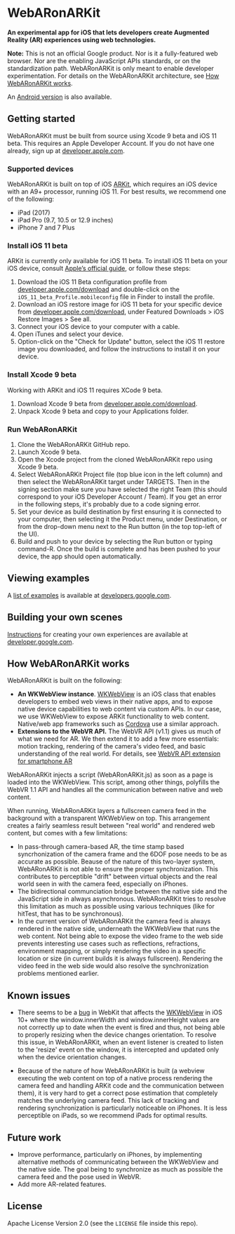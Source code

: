 # WebARonARKit

**An experimental app for iOS that lets developers create Augmented Reality (AR) experiences using web technologies.**

**Note:** This is not an official Google product. Nor is it a fully-featured web browser. Nor are the enabling JavaScript APIs standards, or on the standardization path. WebARonARKit is only meant to enable developer experimentation. For details on the WebARonARKit architecture, see [How WebARonARKit works](#HowWebARonARKitWorks).

An [Android version](https://github.com/googlevr/WebARonARCore) is also available.

## <a name="InstallingWebARonARKit">Getting started</a>
WebARonARKit must be built from source using Xcode 9 beta and iOS 11 beta. This requires an Apple Developer Account. If you do not have one already, sign up at [developer.apple.com](http://developer.apple.com).

### <a name="SupportedDevices">Supported devices</a>
WebARonARKit is built on top of iOS [ARKit](https://developer.apple.com/arkit/), which requires an iOS device with an A9+ processor, running iOS 11. For best results, we recommend one of the following:

+ iPad (2017)
+ iPad Pro (9.7, 10.5 or 12.9 inches)
+ iPhone 7 and 7 Plus

### <a name="InstalliOS11beta">Install iOS 11 beta</a>
ARKit is currently only available for iOS 11 beta. To install iOS 11 beta on your iOS device, consult [Apple’s official guide](https://developer.apple.com/support/beta-software/install-ios-beta/), or follow these steps:

1. Download the iOS 11 Beta configuration profile from [developer.apple.com/download](https://developer.apple.com/download/) and double-click on the `iOS_11_beta_Profile.mobileconfig` file in Finder to install the profile.
2. Download an iOS restore image for iOS 11 beta for your specific device from [developer.apple.com/download](https://developer.apple.com/download/), under Featured Downloads > iOS Restore Images > See all.
3. Connect your iOS device to your computer with a cable.
4. Open iTunes and select your device.
5. Option-click on the "Check for Update" button, select the iOS 11 restore image you downloaded, and follow the instructions to install it on your device.

### <a name="InstallXcode9beta">Install Xcode 9 beta</a>
Working with ARKit and iOS 11 requires XCode 9 beta.

1. Download Xcode 9 beta from [developer.apple.com/download](https://developer.apple.com/download/).
2. Unpack Xcode 9 beta and copy to your Applications folder.

### <a name="RunWebARonARKit">Run WebARonARKit</a>
1. Clone the WebARonARKit GitHub repo.
2. Launch Xcode 9 beta.
3. Open the Xcode project from the cloned WebARonARKit repo using Xcode 9 beta.
4. Select WebARonARKit Project file (top blue icon in the left column) and then select the WebARonARKit target under TARGETS. Then in the signing section make sure you have selected the right Team (this should correspond to your iOS Developer Account / Team). If you get an error in the following steps, it's probably due to a code signing error.
5. Set your device as build destination by first ensuring it is connected to your computer, then selecting it the Product menu, under Destination, or from the drop-down menu next to the Run button (in the top top-left of the UI).
6. Build and push to your device by selecting the Run button or typing command-R. Once the build is complete and has been pushed to your device, the app should open automatically.

## <a name="ViewingExamples">Viewing examples</a>
A [list of examples](https://developers.google.com/ar/develop/web/getting-started#examples) is available at [developers.google.com](https://developers.google.com/ar/develop/web/getting-started#examples).

## <a name="BuildingScenes">Building your own scenes</a>
[Instructions](https://developers.google.com/ar/develop/web/getting-started) for creating your own experiences are available at [developer.google.com](https://developers.google.com/ar/develop/web/getting-started).

## <a name="HowWebARonARKitWorks">How WebARonARKit works</a>

WebARonARKit is built on the following:

* **An WKWebView instance**. [WKWebView](https://developer.apple.com/documentation/webkit/wkwebview) is an iOS class that enables developers to embed web views in their native apps, and to expose native device capabilities to web content via custom APIs. In our case, we use WKWebView to expose ARKit functionality to web content. Native/web app frameworks such as [Cordova](https://cordova.apache.org/) use a similar approach.
* **Extensions to the WebVR API.** The WebVR API (v1.1) gives us much of what we need for AR. We then extend it to add a few more essentials: motion tracking, rendering of the camera's video feed, and basic understanding of the real world. For details, see [WebVR API extension for smartphone AR](https://github.com/googlevr/WebARonARKit/blob/master/webvr_ar_extension.md)

WebARonARKit injects a script (WebARonARKit.js) as soon as a page is loaded into the WKWebView. This script, among other things, polyfills the WebVR 1.1 API and handles all the communication between native and web content.

When running, WebARonARKit layers a fullscreen camera feed in the background with a transparent WKWebView on top. This arrangement creates a fairly seamless result between "real world" and rendered web content, but comes with a few limitations:

* In pass-through camera-based AR, the time stamp based syncrhonization of the camera frame and the 6DOF pose needs to be as accurate as possible. Beause of the nature of this two-layer system, WebARonARKit is not able to ensure the proper synchronization. This contributes to perceptible "drift" between virtual objects and the real world seen in with the camera feed, especially on iPhones.
* The bidirectional communciation bridge between the native side and the JavaScript side in always asynchronous. WebARonARKit tries to resolve this limitation as much as possible using various techniques (like for hitTest, that has to be synchronous).
* In the current version of WebARonARKit the camera feed is always rendered in the native side, underneath the WKWebView that runs the web content. Not being able to expose the video frame to the web side prevents interesting use cases such as reflections, refractions, environment mapping, or simply rendering the video in a specific location or size (in current builds it is always fullscreen). Rendering the video feed in the web side would also resolve the synchronization problems mentioned earlier.

## <a name="KnownIssues">Known issues</a>
+ There seems to be a [bug](https://bugs.webkit.org/show_bug.cgi?id=170595) in WebKit that affects the [WKWebView](https://developer.apple.com/documentation/webkit/wkwebview) in iOS 10+ where the window.innerWidth and window.innerHeight values are not correctly up to date when the event is fired and thus, not being able to properly resizing when the device changes orientation. To resolve this issue, in WebARonARKit, when an event listener is created to listen to the 'resize' event on the window, it is intercepted and updated only when the device orientation changes.

+ Because of the nature of how WebARonARKit is built (a webview executing the web content on top of a native process rendering the camera feed and handling ARKit code and the communication between them), it is very hard to get a correct pose estimation that completely matches the underlying camera feed. This lack of tracking and rendering synchronization is particularly noticeable on iPhones. It is less perceptible on iPads, so we recommend iPads for optimal results.

## <a name="FutureWork">Future work</a>
+ Improve performance, particularly on iPhones, by implementing alternative methods of communicating between the WKWebView and the native side. The goal being to synchronize as much as possible the camera feed and the pose used in WebVR.
+ Add more AR-related features.

## <a name="License">License</a>
Apache License Version 2.0 (see the `LICENSE` file inside this repo).
